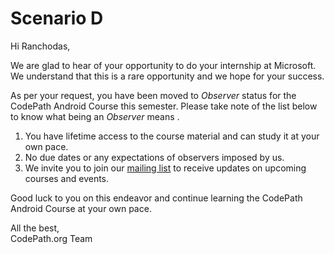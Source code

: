 # Scenario D

Hi Ranchodas,

We are glad to hear of your opportunity to do your internship at Microsoft. We understand that this is a rare opportunity and we hope for your success.

As per your request, you have been moved to *Observer* status for the CodePath Android Course this semester. Please take note of the list below to know what being an *Observer* means .
1. You have lifetime access to the course material and can study it at your own pace.
2. No due dates or any expectations of observers imposed by us.
3. We invite you to join our [mailing list](https://share.hsforms.com/1eg_EOoQpR4ObU4s8fUES2Q36gst) to receive updates on upcoming courses and events.

Good luck to you on this endeavor and continue learning the CodePath Android Course at your own pace.

All the best,  
CodePath.org Team

